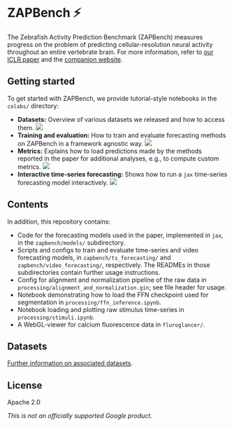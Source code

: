 # ZAPBench ⚡

The Zebrafish Activity Prediction Benchmark (ZAPBench) measures progress on the
 problem of predicting cellular-resolution neural activity throughout an entire
 vertebrate brain. For more information, refer to [our ICLR paper](https://openreview.net/pdf?id=oCHsDpyawq) and the [companion website](https://google-research.github.io/zapbench).

## Getting started

To get started with ZAPBench, we provide tutorial-style notebooks in the `colabs/` directory:

- **Datasets:** Overview of various datasets we released and how to access them. [![](https://colab.research.google.com/assets/colab-badge.svg)](https://colab.research.google.com/github/google-research/zapbench/blob/main/colabs/datasets.ipynb)
- **Training and evaluation:** How to train and evaluate forecasting methods on ZAPBench in a framework agnostic way. [![](https://colab.research.google.com/assets/colab-badge.svg)](https://colab.research.google.com/github/google-research/zapbench/blob/main/colabs/train_and_evaluate.ipynb)
- **Metrics:** Explains how to load predictions made by the methods reported in the paper for additional analyses, e.g., to compute custom metrics. [![](https://colab.research.google.com/assets/colab-badge.svg)](https://colab.research.google.com/github/google-research/zapbench/blob/main/colabs/metrics.ipynb)
- **Interactive time-series forecasting:** Shows how to run a `jax` time-series forecasting model interactively. [![](https://colab.research.google.com/assets/colab-badge.svg)](https://colab.research.google.com/github/google-research/zapbench/blob/main/colabs/ts_forecasting_interactive.ipynb)

## Contents

In addition, this repository contains:

- Code for the forecasting models used in the paper, implemented in `jax`, in the `zapbench/models/` subdirectory.
- Scripts and configs to train and evaluate time-series and video forecasting models, in `zapbench/ts_forecasting/` and `zapbench/video_forecasting/`, respectively. The READMEs in those subdirectories contain further usage instructions.
- Config for alignment and normalization pipeline of the raw data in `processing/alignment_and_normalization.gin`; see file header for usage.
- Notebook demonstrating how to load the FFN checkpoint used for segmentation in `processing/ffn_inference.ipynb`.
- Notebook loading and plotting raw stimulus time-series in `processing/stimuli.ipynb`.
- A WebGL-viewer for calcium fluorescence data in `fluroglancer/`.

## Datasets

[Further information on associated datasets](http://zapbench-release.storage.googleapis.com/volumes/README.html).


## License

Apache 2.0

*This is not an officially supported Google product.*
